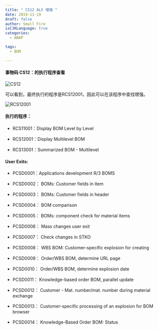 ```yaml
---
title: " CS12 ALV 增强 "
date: 2019-11-19
draft: false
author: Small Fire
isCJKLanguage: true
categories: 
  - ABAP

tags: 
  - BOM

---
```


#### 事物码 CS12：的执行程序查看

![CS12](/images/ABAP/BOM_Enhance1.png)

可以看到，最终执行的程序是RCS12001，因此可以在该程序中查找增强。

![RCS12001](/images/ABAP/BOM_Enhance2.png)

#### 执行的程序：

- RCS11001：Display BOM Level by Level

- RCS12001：Display Multilevel BOM

- RCS13001：Summarized BOM - Multilevel

#### User Exits:

- PCSD0001：Applications development R/3 BOMS

- PCSD0002： BOMs: Customer fields in item

- PCSD0003： BOMs: Customer fields in header

- PCSD0004： BOM comparison

- PCSD0005： BOMs: component check for material items

- PCSD0006： Mass changes user exit

- PCSD0007： Check changes in STKO

- PCSD0008： WBS BOM: Customer-specific explosion for creating

- PCSD0009： Order/WBS BOM, determine URL page

- PCSD0010： Order/WBS BOM, determine explosion date

- PCSD0011： Knowledge-based order BOM, parallel update

- PCSD0012： Customer - Mat. number/mat. number during material exchange

- PCSD0013： Customer-specific processing of an explosion for BOM browser

- PCSD0014： Knowledge-Based Order BOM: Status